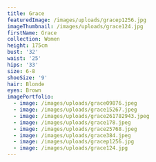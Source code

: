 ```yaml
---
title: Grace
featuredImage: /images/uploads/gracep1256.jpg
imageThumbnail: /images/uploads/grace124.jpg
firstName: Grace
collection: Women
height: 175cm
bust: '32'
waist: '25'
hips: '33'
size: 6-8
shoeSize: '9'
hair: Blonde
eyes: Brown
imagePortfolio:
  - image: /images/uploads/grace09876.jpeg
  - image: /images/uploads/grace15267.jpeg
  - image: /images/uploads/grace261782943.jpeg
  - image: /images/uploads/grace178.jpeg
  - image: /images/uploads/grace25768.jpeg
  - image: /images/uploads/grace384.jpeg
  - image: /images/uploads/gracep1256.jpg
  - image: /images/uploads/grace124.jpg
---
```


